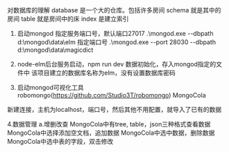 对数据库的理解
database 是一个大的仓库。包括许多房间
schema 就是其中的房间
table 就是房间中的床
index 是建立索引

1. 启动mongod
指定服务端口号，默认端口27017
.\mongod.exe --dbpath d:\mongod\data\elm
指定端口号
.\mongod.exe --port 28030 --dbpath d:\mongod\data\magicdict

2. node-elm后台服务启动，npm run dev
数据初始化，存入mongod指定的文件中
该项目建立的数据库名称为elm，没有设置数据库密码

3. 启动mongod可视化工具
robomongo(https://github.com/Studio3T/robomongo)
MongoCola

新建连接，主机为localhost，端口号，然后其他不用配置，就导入了已有的数据

4.数据管理
a.增删改查
MongoCola中有tree, table，json三种格式查看数据
MongoCola中选择添加空文档，追加数据
MongoCola中选中数据，删除数据
MongoCola中选中表的字段，双击修改